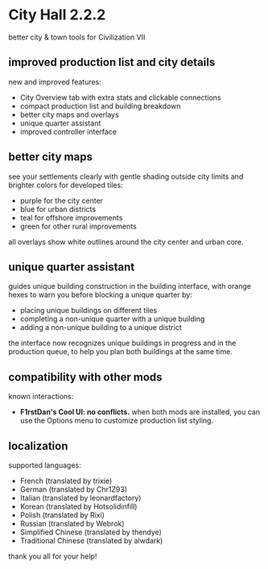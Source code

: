 # City Hall 2.2.2
better city & town tools for Civilization VII

## improved production list and city details
new and improved features:

- City Overview tab with extra stats and clickable connections
- compact production list and building breakdown
- better city maps and overlays
- unique quarter assistant
- improved controller interface

## better city maps
see your settlements clearly with gentle shading outside city limits and
brighter colors for developed tiles:

- purple for the city center
- blue for urban districts
- teal for offshore improvements
- green for other rural improvements

all overlays show white outlines around the city center and urban core.

## unique quarter assistant
guides unique building construction in the building interface, with
orange hexes to warn you before blocking a unique quarter by:

- placing unique buildings on different tiles
- completing a non-unique quarter with a unique building
- adding a non-unique building to a unique district

the interface now recognizes unique buildings in progress and in the
production queue, to help you plan both buildings at the same time.

## compatibility with other mods
known interactions:

- **F1rstDan's Cool UI: no conflicts.** when both mods are installed,
  you can use the Options menu to customize production list styling.

## localization
supported languages:

- French (translated by trixie)
- German (translated by Chr1Z93)
- Italian (translated by leonardfactory)
- Korean (translated by Hotsolidinfill)
- Polish (translated by Rixi)
- Russian (translated by Webrok)
- Simplified Chinese (translated by thendye)
- Traditional Chinese (translated by alwdark)

thank you all for your help!
